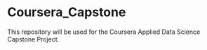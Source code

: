 # Coursera_Capstone
This repository will be used for the Coursera Applied Data Science Capstone Project.
